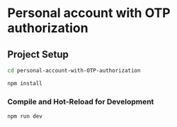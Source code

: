 # Personal account with OTP authorization

## Project Setup

```sh
cd personal-account-with-OTP-authorization
```
```sh
npm install
```

### Compile and Hot-Reload for Development

```sh
npm run dev
```
